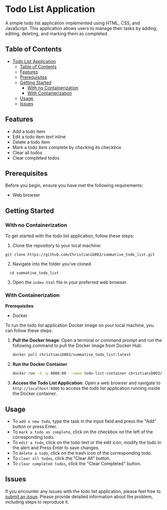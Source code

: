 # Todo List Application

A simple todo list application implemented using HTML, CSS, and JavaScript. This application allows users to manage their tasks by adding, editing, deleting, and marking them as completed.

## Table of Contents

- [Todo List Application](#todo-list-application)
  - [Table of Contents](#table-of-contents)
  - [Features](#features)
  - [Prerequisites](#prerequisites)
  - [Getting Started](#getting-started)
    - [With no Containerization](#with-no-containerization)
    - [With Containerization](#with-containerization)
  - [Usage](#usage)
  - [Issues](#issues)

## Features

- Add a todo item
- Edit a todo item text inline
- Delete a todo item
- Mark a todo item complete by checking its checkbox
- Clear all todos
- Clear completed todos

## Prerequisites

Before you begin, ensure you have met the following requirements:

- Web browser

## Getting Started
### With no Containerization

To get started with the todo list application, follow these steps:

1. Clone the repository to your local machine:

  ```
  git clone https://github.com/Christianib003/summative_todo_list.git
  ```
2. Navigate into the folder you've cloned
  ```
    cd summative_todo_list
  ```

3. Open the `index.html` file in your preferred web browser.

### With Containerization
**Prerequisites**
- Docker

To run the todo list application Docker image on your local machine, you can follow these steps:

1. **Pull the Docker Image**: Open a terminal or command prompt and run the following command to pull the Docker image from Docker Hub:

   ```bash
   docker pull christianib003/summative_todo_list:latest
   ```
2. **Run the Docker Container**

   ```bash
   docker run -d -p 8080:80 --name todo-list-container christianib003/summative_todo_list:latest
   ```
3. **Access the Todo List Application**: Open a web browser and navigate to `http://localhost:8080` to access the todo list application running inside the Docker container.

## Usage

- To `add a new todo`, type the task in the input field and press the "Add" button or press Enter.
- To `mark a todo as complete`, click on the checkbox on the left of the corresponding todo.
- To `edit a todo`, click on the todo text or the edit icon, modify the todo in the alert and Press Enter to save changes.
- To `delete a todo`, click on the trash icon of the corresponding todo.
- To `clear all todos`, click the "Clear All" button.
- To `clear completed todos`, click the "Clear Completed" button.

## Issues

If you encounter any issues with the todo list application, please feel free to [submit an issue](https://github.com/Christianib003/summative_todo_list/issues). Please provide detailed information about the problem, including steps to reproduce it.

